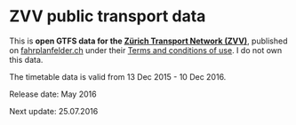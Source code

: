 # ZVV public transport data

This is **open GTFS data for the [Zürich Transport Network (ZVV)](http://www.zvv.ch/)**, published on [fahrplanfelder.ch](http://www.fahrplanfelder.ch/en/timetable-data.html) under their [Terms and conditions of use](http://www.fahrplanfelder.ch/fileadmin/fap_daten_test/141214_Nutzungsbed_Fahrpland_en.pdf). I do not own this data.

The timetable data is valid from 13 Dec 2015 - 10 Dec 2016.

Release date: May 2016

Next update: 25.07.2016
